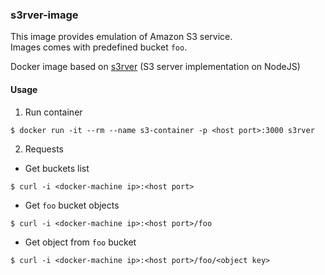 ### s3rver-image

This image provides emulation of Amazon S3 service.  
Images comes with predefined bucket `foo`.

Docker image based on [s3rver](https://github.com/jamhall/s3rver) (S3 server implementation on NodeJS)


#### Usage

1. Run container
```
$ docker run -it --rm --name s3-container -p <host port>:3000 s3rver
```

2. Requests  

  - Get buckets list
  ```
  $ curl -i <docker-machine ip>:<host port>
  ```

  - Get `foo` bucket objects
  ```
  $ curl -i <docker-machine ip>:<host port>/foo
  ```

  - Get object from `foo` bucket
  ```
  $ curl -i <docker-machine ip>:<host port>/foo/<object key>
  ```
